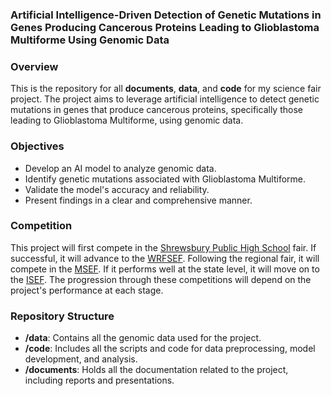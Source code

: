 ### Artificial Intelligence-Driven Detection of Genetic Mutations in Genes Producing Cancerous Proteins Leading to Glioblastoma Multiforme Using Genomic Data

### Overview

This is the repository for all **documents**, **data**, and **code** for my science fair project. The project aims to leverage artificial intelligence to detect genetic mutations in genes that produce cancerous proteins, specifically those leading to Glioblastoma Multiforme, using genomic data.

### Objectives

- Develop an AI model to analyze genomic data.
- Identify genetic mutations associated with Glioblastoma Multiforme.
- Validate the model's accuracy and reliability.
- Present findings in a clear and comprehensive manner.

### Competition

This project will first compete in the [Shrewsbury Public High School](https://schools.shrewsburyma.gov/high) fair. If successful, it will advance to the [WRFSEF](https://www.wrsef.net/). Following the regional fair, it will compete in the [MSEF](https://scifair.com/). If it performs well at the state level, it will move on to the [ISEF](https://www.societyforscience.org/isef/). The progression through these competitions will depend on the project's performance at each stage.

### Repository Structure

- **/data**: Contains all the genomic data used for the project.
- **/code**: Includes all the scripts and code for data preprocessing, model development, and analysis.
- **/documents**: Holds all the documentation related to the project, including reports and presentations.
